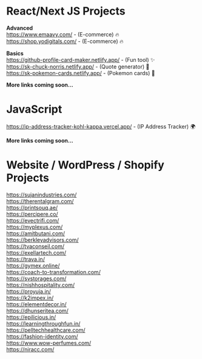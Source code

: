 # React/Next JS Projects

<strong>Advanced</strong> <br/>
https://www.emaavy.com/ - (E-commerce) 🔥<br/>
https://shop.yodigitals.com/ - (E-commerce) 🔥<br/>

<strong>Basics</strong> <br/>
https://github-profile-card-maker.netlify.app/ - (Fun tool) ✨<br />
https://sk-chuck-norris.netlify.app/ - (Quote generator) 🎉<br/>
https://sk-pokemon-cards.netlify.app/ - (Pokemon cards) 🎉<br/>

<strong>More links coming soon...</strong> <br/>

# JavaScript
https://ip-address-tracker-kohl-kappa.vercel.app/ - (IP Address Tracker) 🌍<br />

<strong>More links coming soon...</strong> <br/>

# Website / WordPress / Shopify Projects

https://sujanindustries.com/ <br/>
https://therentalgram.com/ <br/>
https://printsouq.ae/ <br/>
https://percipere.co/ <br />
https://evectrifi.com/ <br/>
https://myplexus.com/ <br/>
https://amitbutani.com/ <br />
https://berkleyadvisors.com/<br/>
https://tvaconseil.com/ <br/>
https://exellartech.com/ <br/>
https://trava.in/ <br/>
https://gymex.online/ <br/>
https://coach-to-transformation.com/ <br/>
https://svstorages.com/ <br/>
https://nishhospitality.com/<br/>
https://proyuja.in/<br/>
https://k2impex.in/<br/>
https://elementdecor.in/<br/>
https://dhunseritea.com/ <br/>
https://epilicious.in/ <br/>
https://learningthroughfun.in/ <br/>
https://pelltechhealthcare.com/ <br/>
https://fashion-identity.com/ <br/>
https://www.wow-perfumes.com/ <br />
https://niracc.com/ <br />
